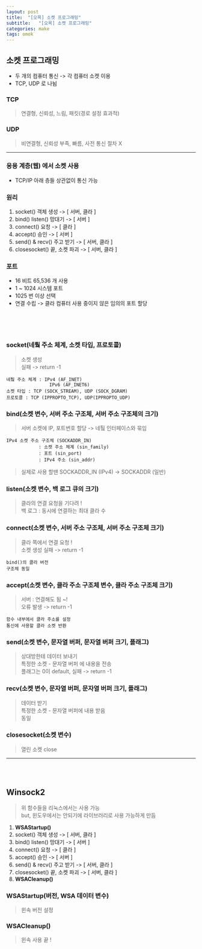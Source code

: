 ```yaml
---
layout: post
title:  "[오목] 소켓 프로그래밍"
subtitle:   "[오목] 소켓 프로그래밍"
categories: make
tags: omok
---
```


    
소켓 프로그래밍
-----
- 두 개의 컴퓨터 통신 -> 각 컴퓨터 소켓 이용
- TCP, UDP 로 나뉨

### TCP
> 연결형, 신뢰성, 느림, 패킷(경로 설정 효과적)  
### UDP
> 비연결형, 신뢰성 부족, 빠름, 사전 통신 절차 X  

----

### **응용 계층(웹)** 에서 소켓 사용  
- TCP/IP 아래 층들 상관없이 통신 가능  
### 원리
1. socket() 객체 생성 -> [ 서버, 클라 ]
2. bind() listen() 망대기 -> [ 서버 ]
3. connect() 요청 -> [ 클라 ]
4. accept() 승인 -> [ 서버 ]
5. send() & recv() 주고 받기 -> [ 서버, 클라 ]
6. closesocket() 끝, 소켓 파괴 -> [ 서버, 클라 ]


### 포트
- 16 비트 65,536 개 사용
- 1 ~ 1024 시스템 포트
- 1025 번 이상 선택
- 연결 수립 -> 클라 컴퓨터 사용 중이지 않은 임의의 포트 할당

<br><br><br>

### socket(네퉠 주소 체계, 소켓 타입, 프로토콜)
>소켓 생성  
>실패 -> return -1  

    네퉠 주소 체계 : IPv4 (AF_INET)
                    IPv6 (AF_INET6)
    소켓 타입 : TCP (SOCK_STREAM), UDP (SOCK_DGRAM)
    프로토콜 : TCP (IPPROPTO_TCP), UDP(IPPROPTO_UDP)  

### bind(소켓 변수, 서버 주소 구조체, 서버 주소 구조체의 크기)
>서버 소켓에 IP, 포트번호 할당 -> 네퉠 인터페이스와 묶임  

    IPv4 소켓 주소 구조체 (SOCKADDR_IN)
                : 소켓 주소 체계 (sin_family)
                : 포트 (sin_port)
                : IPv4 주소 (sin_addr)  


> 실제로 사용 할땐 SOCKADDR_IN (IPv4) -> SOCKADDR (일반)  

### listen(소켓 변수, 백 로그 큐의 크기)
> 클라의 연결 요청을 기다려 !  
> 백 로그 : 동시에 연결하는 최대 클라 수

### connect(소켓 변수, 서버 주소 구조체, 서버 주소 구조체 크기)  
>클라 쪽에서 연결 요청 !  
>소켓 생성 실패 -> return -1

    bind()의 클라 버전
    구조체 동일

### accept(소켓 변수, 클라 주소 구조체 변수, 클라 주소 구조체 크기)

>서버 : 연결해도 됨 ~!  
>오류 발생 -> return -1

    함수 내부에서 클라 주소를 설정
    통신에 사용할 클라 소켓 반환

### send(소켓 변수, 문자열 버퍼, 문자열 버퍼 크기, 플래그)  
>상대방한테 데이터 보내기  
>특정한 소켓 - 문자열 버퍼 에 내용을 전송  
>플래그는 0이 default, 실패 -> return -1

### recv(소켓 변수, 문자열 버퍼, 문자열 버퍼 크기, 플래그)  
>데이터 받기  
>특정한 소켓 - 문자열 버퍼에 내용 받음  
> 동일

### closesocket(소켓 변수)  
> 열린 소켓 close

-----


<br><br>


Winsock2
-----
>위 함수들을 리눅스에서는 사용 가능  
>but, 윈도우에서는 안되기에 라이브러리로 사용 가능하게 만듬


1. **WSAStartup()** 
2. socket() 객체 생성 -> [ 서버, 클라 ]
3. bind() listen() 망대기 -> [ 서버 ]
4. connect() 요청 -> [ 클라 ]
5. accept() 승인 -> [ 서버 ]
6. send() & recv() 주고 받기 -> [ 서버, 클라 ]
7. closesocket() 끝, 소켓 파괴 -> [ 서버, 클라 ]
8. **WSACleanup()**
   
### WSAStartup(버전, WSA 데이터 변수)  
> 윈속 버전 설정

### WSACleanup()

> 윈속 사용 끝 !